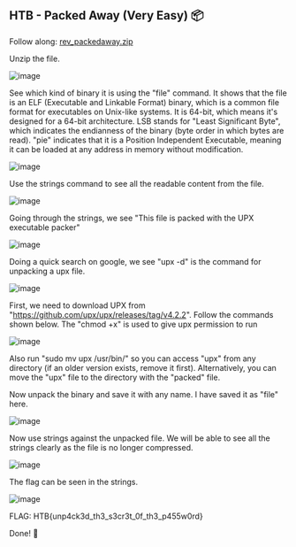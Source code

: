 ## HTB - Packed Away (Very Easy) 📦
Follow along: [rev_packedaway.zip](https://github.com/moromerx/Blue-Team/blob/main/Challenges/Reverse%20Engineering/Files/rev_packedaway.zip)

Unzip the file.

![image](https://github.com/moromerx/Blue-Team/assets/162036545/24c8c5fe-c4c6-4107-8813-71691217a4ca)

See which kind of binary it is using the "file" command. It shows that the file is an ELF (Executable and Linkable Format) binary, which is a common file format for executables on Unix-like systems. It is 64-bit, which means it's designed for a 64-bit architecture. LSB stands for "Least Significant Byte", which indicates the endianness of the binary (byte order in which bytes are read). "pie" indicates that it is a Position Independent Executable, meaning it can be loaded at any address in memory without modification.

![image](https://github.com/moromerx/Blue-Team/assets/162036545/7adb59d6-3b29-4b30-8c80-d0fbd3cbc92d)

Use the strings command to see all the readable content from the file.

![image](https://github.com/moromerx/Blue-Team/assets/162036545/f459e27e-0bd7-49be-a11b-065b57a83d59)

Going through the strings, we see "This file is packed with the UPX executable packer"

![image](https://github.com/moromerx/Blue-Team/assets/162036545/d7fce28f-8d29-4774-a58a-b6603ea98de3)

Doing a quick search on google, we see "upx -d" is the command for unpacking a upx file.

![image](https://github.com/moromerx/Blue-Team/assets/162036545/95191f8a-0733-423b-b556-22c29c83b7c9)

First, we need to download UPX from "https://github.com/upx/upx/releases/tag/v4.2.2". Follow the commands shown below. 
The "chmod +x" is used to give upx permission to run

![image](https://github.com/moromerx/Blue-Team/assets/162036545/e714a9fb-995d-46a4-b322-51f80c02d7ee)

Also run "sudo mv upx /usr/bin/" so you can access "upx" from any directory (if an older version exists, remove it first). Alternatively, you can move the "upx" file to the directory with the "packed" file.

Now unpack the binary and save it with any name. I have saved it as "file" here.

![image](https://github.com/moromerx/Blue-Team/assets/162036545/6a409c78-d318-4c89-9c73-856aad0e963c)

Now use strings against the unpacked file. We will be able to see all the strings clearly as the file is no longer compressed.

![image](https://github.com/moromerx/Blue-Team/assets/162036545/58932acf-8955-4ea3-85d2-7dddaeb4a623)

The flag can be seen in the strings.

![image](https://github.com/moromerx/Blue-Team/assets/162036545/9132c181-4e70-41e7-a5ca-d0e3a1a83d27)

FLAG: HTB{unp4ck3d_th3_s3cr3t_0f_th3_p455w0rd}

Done! 🎉
